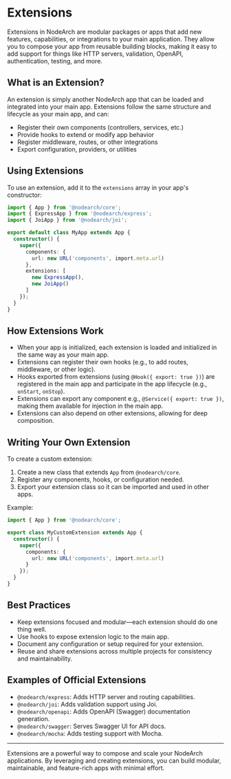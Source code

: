 # Extensions

Extensions in NodeArch are modular packages or apps that add new features, capabilities, or integrations to your main application. They allow you to compose your app from reusable building blocks, making it easy to add support for things like HTTP servers, validation, OpenAPI, authentication, testing, and more.

## What is an Extension?

An extension is simply another NodeArch app that can be loaded and integrated into your main app. Extensions follow the same structure and lifecycle as your main app, and can:
- Register their own components (controllers, services, etc.)
- Provide hooks to extend or modify app behavior
- Register middleware, routes, or other integrations
- Export configuration, providers, or utilities

## Using Extensions

To use an extension, add it to the `extensions` array in your app's constructor:

```ts
import { App } from '@nodearch/core';
import { ExpressApp } from '@nodearch/express';
import { JoiApp } from '@nodearch/joi';

export default class MyApp extends App {
  constructor() {
    super({
      components: {
        url: new URL('components', import.meta.url)
      },
      extensions: [
        new ExpressApp(),
        new JoiApp()
      ]
    });
  }
}
```

## How Extensions Work

- When your app is initialized, each extension is loaded and initialized in the same way as your main app.
- Extensions can register their own hooks (e.g., to add routes, middleware, or other logic).
- Hooks exported from extensions (using `@Hook({ export: true })`) are registered in the main app and participate in the app lifecycle (e.g., `onStart`, `onStop`).
- Extensions can export any component e.g., `@Service({ export: true })`, making them available for injection in the main app.
- Extensions can also depend on other extensions, allowing for deep composition.

## Writing Your Own Extension

To create a custom extension:

1. Create a new class that extends `App` from `@nodearch/core`.
2. Register any components, hooks, or configuration needed.
3. Export your extension class so it can be imported and used in other apps.

Example:

```ts
import { App } from '@nodearch/core';

export class MyCustomExtension extends App {
  constructor() {
    super({
      components: {
        url: new URL('components', import.meta.url)
      }
    });
  }
}
```

## Best Practices

- Keep extensions focused and modular—each extension should do one thing well.
- Use hooks to expose extension logic to the main app.
- Document any configuration or setup required for your extension.
- Reuse and share extensions across multiple projects for consistency and maintainability.

## Examples of Official Extensions

- `@nodearch/express`: Adds HTTP server and routing capabilities.
- `@nodearch/joi`: Adds validation support using Joi.
- `@nodearch/openapi`: Adds OpenAPI (Swagger) documentation generation.
- `@nodearch/swagger`: Serves Swagger UI for API docs.
- `@nodearch/mocha`: Adds testing support with Mocha.

---

Extensions are a powerful way to compose and scale your NodeArch applications. By leveraging and creating extensions, you can build modular, maintainable, and feature-rich apps with minimal effort.